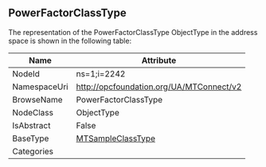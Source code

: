 <!-- objecttype -->
## PowerFactorClassType
  
<!-- end of text -->
The representation of the PowerFactorClassType ObjectType in the address space is shown in the following table:  

|Name|Attribute|
|---|---|
|NodeId|ns=1;i=2242|
|NamespaceUri|http://opcfoundation.org/UA/MTConnect/v2|
|BrowseName|PowerFactorClassType|
|NodeClass|ObjectType|
|IsAbstract|False|
|BaseType|[MTSampleClassType](../../ObjectTypes/MTSampleClassType/readme.md)|
|Categories||

